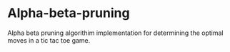 # Alpha-beta-pruning
Alpha beta pruning algorithim implementation for determining the optimal moves in a tic tac toe game.
